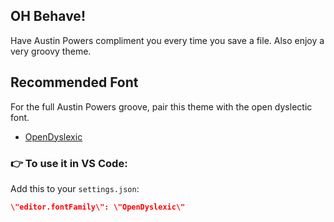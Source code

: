 ## OH Behave!

Have Austin Powers compliment you every time you save a file. Also enjoy a very groovy theme.

## Recommended Font

For the full Austin Powers groove, pair this theme with the open dyslectic font.

- [OpenDyslexic](https://opendyslexic.org/)

### 👉 To use it in VS Code:

Add this to your `settings.json`:

```json
\"editor.fontFamily\": \"OpenDyslexic\"
```
